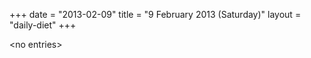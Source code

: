 +++
date = "2013-02-09"
title = "9 February 2013 (Saturday)"
layout = "daily-diet"
+++

\<no entries\>